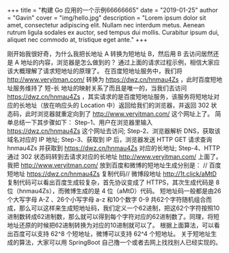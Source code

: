 +++
title = "构建 Go 应用的一个示例66666665"
date = "2019-01-25"
author = "Gavin"
cover = "img/hello.jpg"
description = "Lorem ipsum dolor sit amet, consectetur adipiscing elit. Nullam nec interdum metus. Aenean rutrum ligula sodales ex auctor, sed tempus dui mollis. Curabitur ipsum dui, aliquet nec commodo at, tristique eget ante."
+++

刚开始我很好奇，为什么我把长地址 A 转换为短地址 B，然后用 B 去访问居然还是 A 地址的内容，浏览器是怎么做到的？
通过上面的请求过程示例，相信大家应该大概理解了请求短地址的原理了。
在百度短地址服务中，我们将 http://www.veryitman.com/ 转换为 https://dwz.cn/hnmau4Zs  ，此时百度短地址服务维持了 短-长 地址的映射关系了而且是唯一的，当我们去访问 https://dwz.cn/hnmau4Zs ，其实请求的是百度短地址服务，该服务将短地址对应的长地址（放在响应头的 Location 中）返回给我们的浏览器，并返回 302 状态码，此时浏览器就重定向到了 http://www.veryitman.com/ 这个网址上了。
简单总结一下其步骤如下：
Step-1、用户在浏览器里输入 https://dwz.cn/hnmau4Zs  这个网址去访问;
Step-2、浏览器解析 DNS，获取该域名对应的 IP 地址;
Step-3、获取到 IP 后，浏览器发送 HTTP GET 请求查询 hnmau4Zs 并获取到 https://dwz.cn/hnmau4Zs  对应的长地址;
Step-4、HTTP 通过 302 状态码转到去请求对应的长地址  http://www.veryitman.com/ 上面了。
我把 http://www.veryitman.com/ 放到百度和微博的短地址生成分别是：
// 百度短地址
https://dwz.cn/hnmau4Zs
复制代码// 微博段地址
http://1t.click/aMtD
复制代码可以看出百度生成较复杂，首先协议变成了 HTTPS，其次生成代码是 8 位（hnmau4Zs），而微博生成的是 4 位（aMtD）代码。
短地址码一般都是由26个大写字母  A-Z 、26个小写字母 a-z 和10个数字  0-9 共62个字符随机组合而成，那么可以这样来生成短地址码，我们定义一个62进制，把这62个字符按照10进制数转成62进制数，那么就可以得到每个字符对应的62进制数了。同理，将短地址还原的时候把62进制转换为对应的10进制就可以了。
根据上面算法，可以看出百度可以支持 62^8 个短地址，微博可以支持 62^4 个短地址。
关于短地址生成的算法，大家可以用 SpringBoot 自己撸一个或者去网上找找别人已经实现的。

